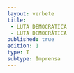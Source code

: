 ```yaml
---
layout: verbete
title:
 - LUTA DEMOCRATICA
 - LUTA DEMOCRÁTICA
published: true
edition: 1  
type: T
subtype: Imprensa
---
```


